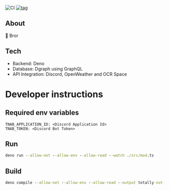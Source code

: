![CI](https://github.com/MikaelPorttila/totally-not-a-bot/workflows/CI/badge.svg?branch=main)
[![tag](https://img.shields.io/github/tag/MikaelPorttila/totally-not-a-bot.svg)](https://github.com/MikaelPorttila/totally-not-a-bot/releases)

## About

🤖 Bror

## Tech

- Backend: Deno
- Database: Dgraph using GraphQL
- API Integration: Discord, OpenWeather and OCR Space

# Developer instructions

## Required env variables
```
TNAB_APPLICATION_ID: <Discord Application Id>
TNAB_TOKEN: <Discord Bot Token>
```

## Run
```cmd
deno run --allow-net --allow-env --allow-read --watch ./src/mod.ts
```

## Build
```cmd
deno compile --allow-net --allow-env --allow-read --output totally-not-a-bot.exe ./src/mod.ts
```